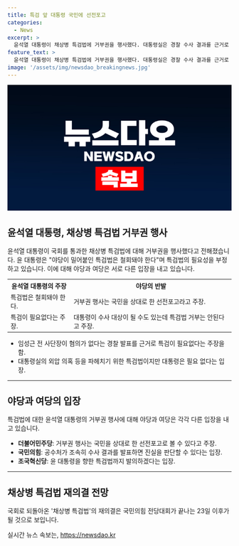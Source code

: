 ```yaml
---
title: 특검 앞 대통령 국민에 선전포고
categories:
  - News
excerpt: >
  윤석열 대통령이 채상병 특검법에 거부권을 행사했다. 대통령실은 경찰 수사 결과를 근거로 특검이 필요없다 주장했고, 더불어민주당은 이를 선전포고로 비판했다. 일각에서는 대통령의 거부권 행사가 진실 규명을 위한 것이라는 주장도 나왔으며, 국민의힘은 공수처의 수사 결과를 기다린다고 밝혔다. 이에 채 상병 특검법의 재의결은 23일 이후로 예상되고 있다.
feature_text: >
  윤석열 대통령이 채상병 특검법에 거부권을 행사했다. 대통령실은 경찰 수사 결과를 근거로 특검이 필요없다 주장했고, 더불어민주당은 이를 선전포고로 비판했다. 일각에서는 대통령의 거부권 행사가 진실 규명을 위한 것이라는 주장도 나왔으며, 국민의힘은 공수처의 수사 결과를 기다린다고 밝혔다. 이에 채 상병 특검법의 재의결은 23일 이후로 예상되고 있다.
image: '/assets/img/newsdao_breakingnews.jpg'
---
```


<p><img src="/assets/img/newsdao_breakingnews.jpg" alt="cryptoinkorea 속보" /></p>

<h2 data-ke-size="size26">윤석열 대통령, 채상병 특검법 거부권 행사</h2>

<p data-ke-size="size16">윤석열 대통령이 국회를 통과한 채상병 특검법에 대해 거부권을 행사했다고 전해졌습니다. 윤 대통령은 "야당이 밀어붙인 특검법은 철회돼야 한다"며 특검법의 필요성을 부정하고 있습니다. 이에 대해 야당과 여당은 서로 다른 입장을 내고 있습니다.</p>

<table>
  <tr>
    <th style="text-align: center;">윤석열 대통령의 주장</th>
    <th style="text-align: center;">야당의 반발</th>
  </tr>
  <tr>
    <td>특검법은 철회돼야 한다.</td>
    <td>거부권 행사는 국민을 상대로 한 선전포고라고 주장.</td>
  </tr>
  <tr>
    <td>특검이 필요없다는 주장.</td>
    <td>대통령이 수사 대상이 될 수도 있는데 특검법 거부는 안된다고 주장.</td>
  </tr>
</table>

<ul>
  <li>임성근 전 사단장이 혐의가 없다는 경찰 발표를 근거로 특검이 필요없다는 주장을 함.</li>
  <li>대통령실의 외압 의혹 등을 파헤치기 위한 특검법이지만 대통령은 필요 없다는 입장.</li>
</ul>

<hr>

<h2 data-ke-size="size26">야당과 여당의 입장</h2>

<p data-ke-size="size16">특검법에 대한 윤석열 대통령의 거부권 행사에 대해 야당과 여당은 각각 다른 입장을 내고 있습니다.</p>

<ul>
  <li><b>더불어민주당</b>: 거부권 행사는 국민을 상대로 한 선전포고로 볼 수 있다고 주장.</li>
  <li><b>국민의힘</b>: 공수처가 조속히 수사 결과를 발표하면 진실을 판단할 수 있다는 입장.</li>
  <li><b>조국혁신당</b>: 윤 대통령을 향한 특검법까지 발의하겠다는 입장.</li>
</ul>

<hr>

<h2 data-ke-size="size26">채상병 특검법 재의결 전망</h2>

<p data-ke-size="size16">국회로 되돌아온 '채상병 특검법'의 재의결은 국민의힘 전당대회가 끝나는 23일 이후가 될 것으로 보입니다.</p>
실시간 뉴스 속보는, <a href="https://newsdao.kr" rel="dofollow">https://newsdao.kr</a>


